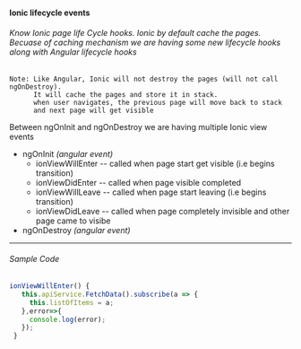 #### Ionic lifecycle events
###### Know Ionic page life Cycle hooks. Ionic by default cache the pages. Becuase of caching mechanism we are having some new lifecycle hooks along with Angular lifecycle hooks

```
Note: Like Angular, Ionic will not destroy the pages (will not call ngOnDestroy).
      It will cache the pages and store it in stack.
      when user navigates, the previous page will move back to stack
      and next page will get visible
```

Between ngOnInit and ngOnDestroy we are having multiple Ionic view events

+ ngOnInit *(angular event)*
  + ionViewWillEnter  -- called when page start get visible (i.e begins transition)
  + ionViewDidEnter   -- called when page visible completed
  + ionViewWillLeave  -- called when page start leaving (i.e begins transition)
  + ionViewDidLeave   -- called when page completely invisible and other page came to visibe
+ ngOnDestroy *(angular event)*


---

###### Sample Code

```javascript
ionViewWillEnter() {
   this.apiService.FetchData().subscribe(a => {
     this.listOfItems = a;
   },error=>{
     console.log(error);
   });
 }
```


[//]: # (Tags: Ionic , Angular, Page Life Cycle, Page Caching, ionViewWillEnter, ionViewDidEnter, ionViewWillLeave, ionViewDidLeave)
[//]: # (Type: Ionic - Things to know)
[//]: # (Rating: 2)
[//]: # (ReadyState:Publish)
